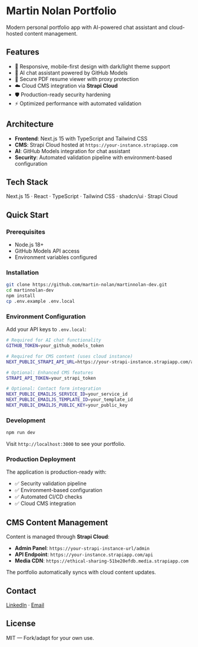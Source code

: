 # Martin Nolan Portfolio

Modern personal portfolio app with AI-powered chat assistant and cloud-hosted content management.

## Features

- 🎨 Responsive, mobile-first design with dark/light theme support
- 🤖 AI chat assistant powered by GitHub Models
- 📄 Secure PDF resume viewer with proxy protection
- ☁️ Cloud CMS integration via **Strapi Cloud**
- 🛡️ Production-ready security hardening
- ⚡ Optimized performance with automated validation

## Architecture

- **Frontend**: Next.js 15 with TypeScript and Tailwind CSS
- **CMS**: Strapi Cloud hosted at `https://your-instance.strapiapp.com`
- **AI**: GitHub Models integration for chat assistant
- **Security**: Automated validation pipeline with environment-based configuration

## Tech Stack

Next.js 15 · React · TypeScript · Tailwind CSS · shadcn/ui · Strapi Cloud

## Quick Start

### Prerequisites

- Node.js 18+
- GitHub Models API access
- Environment variables configured

### Installation

```bash
git clone https://github.com/martin-nolan/martinnolan-dev.git
cd martinnolan-dev
npm install
cp .env.example .env.local
```

### Environment Configuration

Add your API keys to `.env.local`:

```bash
# Required for AI chat functionality
GITHUB_TOKEN=your_github_models_token

# Required for CMS content (uses cloud instance)
NEXT_PUBLIC_STRAPI_API_URL=https://your-strapi-instance.strapiapp.com/api

# Optional: Enhanced CMS features
STRAPI_API_TOKEN=your_strapi_token

# Optional: Contact form integration
NEXT_PUBLIC_EMAILJS_SERVICE_ID=your_service_id
NEXT_PUBLIC_EMAILJS_TEMPLATE_ID=your_template_id
NEXT_PUBLIC_EMAILJS_PUBLIC_KEY=your_public_key
```

### Development

```bash
npm run dev
```

Visit `http://localhost:3000` to see your portfolio.

### Production Deployment

The application is production-ready with:

- ✅ Security validation pipeline
- ✅ Environment-based configuration
- ✅ Automated CI/CD checks
- ✅ Cloud CMS integration

## CMS Content Management

Content is managed through **Strapi Cloud**:

- **Admin Panel**: `https://your-strapi-instance-url/admin`
- **API Endpoint**: `https://your-instance.strapiapp.com/api`
- **Media CDN**: `https://ethical-sharing-51be20efdb.media.strapiapp.com`

The portfolio automatically syncs with cloud content updates.

## Contact

[LinkedIn](https://linkedin.com/in/martinnolan0110) · [Email](mailto:martinnolan_1@hotmail.co.uk)

## License

MIT — Fork/adapt for your own use.
